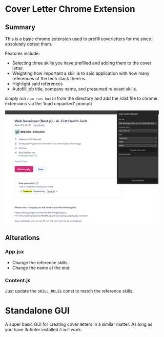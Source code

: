 # Cover Letter Chrome Extension
## Summary
This is a basic chrome extension used to prefill coverletters for me since I absolutely detest them. 

Features include:
- Selecting three skills you have prefilled and adding them to the cover letter. 
- Weighting how important a skill is to said application with how many references of the tech stack there is.
- Highlight said references
- Autofill job title, company name, and presumed relevant skills. 

simply run `npm run build` from the directory and add the /dist file to chrome extensions via the 'load unpacked' prompt/

![Alt text](./cover_letters_extension/example.png)


## Alterations
### App.jsx
- Change the reference skills.
- Change the name at the end.

### Content.js
Just update the `SKILL_RULES` const to match the reference skills.

# Standalone GUI
A super basic GUI for creating cover letters in a similar matter. 
As long as you have tk-linter installed it will work. 
